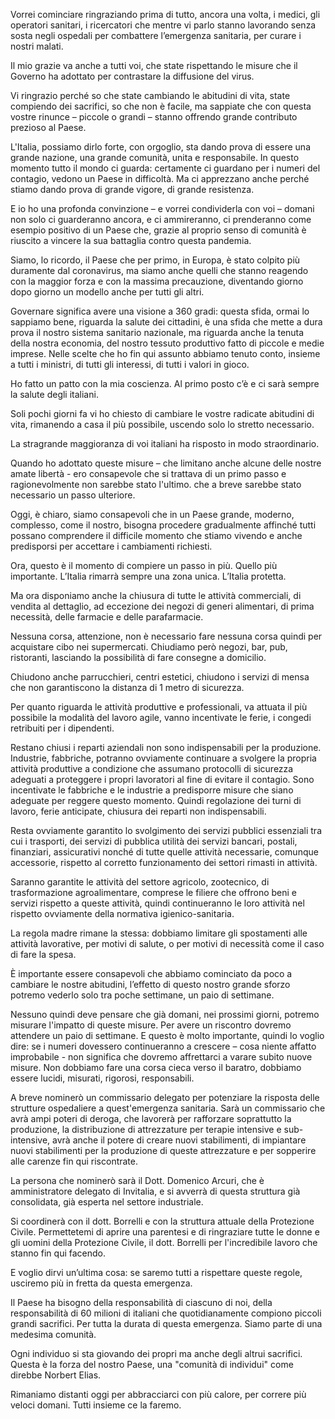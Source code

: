 

Vorrei cominciare ringraziando prima di tutto, ancora una volta, i medici, gli operatori sanitari, i ricercatori che mentre vi parlo stanno lavorando senza sosta negli ospedali per combattere l’emergenza sanitaria, per curare i nostri malati. 

Il mio grazie va anche a tutti voi, che state rispettando le misure che il Governo ha adottato per contrastare la diffusione del virus.

Vi ringrazio perché so che state cambiando le abitudini di vita, state compiendo dei sacrifici, so che non è facile, ma sappiate che con questa vostre rinunce – piccole o grandi – stanno offrendo grande contributo prezioso al Paese.

L'Italia, possiamo dirlo forte, con orgoglio, sta dando prova di essere una grande nazione, una grande comunità, unita e responsabile.
In questo momento tutto il mondo ci guarda: certamente ci guardano per i numeri del contagio, vedono un Paese in difficoltà. Ma ci apprezzano anche perché stiamo dando prova di grande vigore, di grande resistenza.

E io ho una profonda convinzione – e vorrei condividerla con voi – domani non solo ci guarderanno ancora, e ci ammireranno, ci prenderanno come esempio positivo di un Paese che, grazie al proprio senso di comunità è riuscito a vincere la sua battaglia contro questa pandemia.

Siamo, lo ricordo, il Paese che per primo, in Europa, è stato colpito più duramente dal coronavirus, ma siamo anche quelli che stanno reagendo con la maggior forza e con la massima precauzione, diventando giorno dopo giorno un modello anche per tutti gli altri.

Governare significa avere una visione a 360 gradi: questa sfida, ormai lo sappiamo bene,
riguarda la salute dei cittadini, è una sfida che mette a dura prova il nostro sistema sanitario nazionale, ma riguarda anche la tenuta della nostra economia, del nostro tessuto produttivo fatto di piccole e medie imprese. Nelle scelte che ho fin qui assunto abbiamo tenuto conto, insieme a tutti i ministri, di tutti gli interessi, di tutti i valori in gioco.

Ho fatto un patto con la mia coscienza. Al primo posto c’è e ci sarà sempre la salute degli italiani. 

Soli pochi giorni fa vi ho chiesto di cambiare le vostre radicate abitudini di vita, rimanendo a casa il più possibile, uscendo solo lo stretto necessario.

La stragrande maggioranza di voi italiani ha risposto in modo straordinario. 

Quando ho adottato queste misure – che limitano anche alcune delle nostre amate libertà - ero consapevole che si trattava di un primo passo e ragionevolmente non sarebbe stato l'ultimo.
che a breve sarebbe stato necessario un passo ulteriore. 

Oggi, è chiaro, siamo consapevoli che in un Paese grande, moderno, complesso, come il nostro, bisogna procedere gradualmente affinché tutti possano comprendere il difficile momento che stiamo vivendo e anche predisporsi per accettare i cambiamenti richiesti.

Ora, questo è il momento di compiere un passo in più. 
Quello più importante. 
L’Italia rimarrà sempre una zona unica. L’Italia protetta. 

Ma ora disponiamo anche la chiusura di tutte le attività commerciali, di vendita al dettaglio, ad eccezione dei negozi di generi alimentari, di prima necessità, delle farmacie e delle parafarmacie.

Nessuna corsa, attenzione, non è necessario fare nessuna corsa quindi per acquistare cibo nei supermercati. Chiudiamo però negozi, bar, pub, ristoranti, lasciando la possibilità di fare consegne a domicilio.

Chiudono anche parrucchieri, centri estetici, chiudono i servizi di mensa che non garantiscono la distanza di 1 metro di sicurezza.

Per quanto riguarda le attività produttive e professionali, va attuata il più possibile la modalità del lavoro agile, vanno incentivate le ferie, i congedi retribuiti per i dipendenti.

Restano chiusi i reparti aziendali non sono indispensabili per la produzione. Industrie, fabbriche, potranno ovviamente continuare a svolgere la propria attività produttive a condizione che assumano protocolli di sicurezza adeguati a proteggere i propri lavoratori al fine di evitare il contagio. Sono incentivate le fabbriche e le industrie a predisporre misure che siano adeguate per reggere questo momento. Quindi regolazione dei turni di lavoro, ferie anticipate, chiusura dei reparti non indispensabili.

Resta ovviamente garantito lo svolgimento dei servizi pubblici essenziali tra cui i trasporti, dei servizi di pubblica utilità dei servizi bancari, postali, finanziari, assicurativi nonché di tutte quelle attività necessarie, comunque accessorie, rispetto al corretto funzionamento dei settori rimasti in attività.

Saranno garantite le attività del settore agricolo, zootecnico, di trasformazione agroalimentare, comprese le filiere che offrono beni e servizi rispetto a queste attività, quindi continueranno le loro attività nel rispetto ovviamente della normativa igienico-sanitaria.

La regola madre rimane la stessa: dobbiamo limitare gli spostamenti alle attività lavorative, per motivi di salute, o per motivi di necessità come il caso di fare la spesa.

È importante essere consapevoli che abbiamo cominciato da poco a cambiare le nostre abitudini, l’effetto di questo nostro grande sforzo potremo vederlo solo tra poche settimane, un paio di settimane.

Nessuno quindi deve pensare che già domani, nei prossimi giorni, potremo misurare l'impatto di queste misure. Per avere un riscontro dovremo attendere un paio di settimane. E questo è molto importante, quindi lo voglio dire: se i numeri dovessero continueranno a crescere – cosa niente affatto improbabile - non significa che dovremo affrettarci a varare subito nuove misure. Non dobbiamo fare una corsa cieca verso il baratro, dobbiamo essere lucidi, misurati, rigorosi, responsabili.

A breve nominerò un commissario delegato per potenziare la risposta delle strutture ospedaliere a quest'emergenza sanitaria. Sarà un commissario che avrà ampi poteri di deroga, che lavorerà
per rafforzare soprattutto la produzione, la distribuzione di attrezzature per terapie intensive e sub-intensive, avrà anche il potere di creare nuovi stabilimenti, di impiantare nuovi stabilimenti per la produzione di queste attrezzature e per sopperire alle carenze fin qui riscontrate.

La persona che nominerò sarà il Dott. Domenico Arcuri, che è amministratore delegato di Invitalia, e si avverrà di questa struttura già consolidata, già esperta nel settore industriale.

Si coordinerà con il dott. Borrelli e con la struttura attuale della Protezione Civile. Permettetemi di aprire una parentesi e di ringraziare tutte le donne e gli uomini della Protezione Civile, il dott. Borrelli per l'incredibile lavoro che stanno fin qui facendo.

E voglio dirvi un’ultima cosa: se saremo tutti a rispettare queste regole, usciremo più in fretta da questa emergenza.

Il Paese ha bisogno della responsabilità di ciascuno di noi, della responsabilità  di 60 milioni di italiani che quotidianamente compiono piccoli grandi sacrifici. Per tutta la durata di questa emergenza. Siamo parte di una medesima comunità.

Ogni individuo si sta giovando dei propri ma anche degli altrui sacrifici. Questa è la forza del nostro Paese, una "comunità  di individui" come direbbe Norbert Elias.

Rimaniamo distanti oggi per abbracciarci con più calore, per correre più veloci domani. Tutti insieme ce la faremo.

